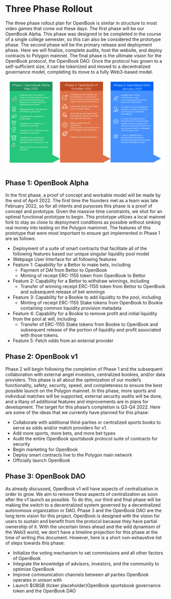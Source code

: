 # Three Phase Rollout

The three phase rollout plan for OpenBook is similar in structure to most video games that come out these days. The first phase will be our OpenBook Alpha. This phase was designed to be completed in the course of a single college semester, so this can also be considered the prototype phase. The second phase will be the primary release and deployment phase. Here we will finalize, complete audits, host the website, and deploy contracts to Polygon mainnet. The final phase is the ultimate vision for the OpenBook protocol, the OpenBook DAO. Once the protocol has grown to a self-sufficient size, it can be tokenized and moved to a decentralized governance model, completing its move to a fully Web3-based model.

![OpenBook Roadmap](<../.gitbook/assets/image (6).png>)

## Phase 1: OpenBook Alpha

In the first phase, a proof of concept and workable model will be made by the end of April 2022. The first time the founders met as a team was late February 2022, so for all intents and purposes this phase is a proof of concept and prototype. Given the massive time constraints, we shot for an optimal functional prototype to begin. This prototype utilizes a local mainnet fork to stay as close to deployment conditions as possible without sinking real money into testing on the Polygon maninnet. The features of this prototype that were most important to ensure got implemented in Phase 1 are as follows:

* Deployment of a suite of smart contracts that facilitate all of the following features based our unique singular liquidity pool model
* Webpage User Interface for all following features
* Feature 1: Capability for a Bettor to make bets, including
  * Payment of DAI from Bettor to OpenBook
  * Minting of receipt ERC-1155 token from OpenBook to Bettor
* Feature 2: Capability for a Bettor to withdraw winnings, including
  * Transfer of winning receipt ERC-1155 token from Bettor to OpenBook and subsequent release of bet winnings
* Feature 3: Capability for a Bookie to add liquidity to the pool, including
  * Minting of receipt ERC-1155 Stake tokens from OpenBook to Bookie containing common liquidity provision metadata
* Feature 4: Capability for a Bookie to remove profit and initial liquidity from the pool at will, including
  * Transfer of ERC-1155 Stake tokens from Bookie to OpenBook and subsequent release of the portion of liquidity and profit associated with those tokens.
* Feature 5: Fetch odds from an external provider

## **Phase 2: OpenBook v1**

Phase 2 will begin following the completion of Phase 1 and the subsequent collaboration with external angel investors, centralized bookies, and/or data providers. This phase is all about the optimization of our model’s functionality, safety, security, speed, and completeness to ensure the best possible launch on the Polygon mainnet. In this phase, more sports and individual matches will be supported, external security audits will be done, and a litany of additional features and improvements are in plans for development. The target for this phase’s completion is Q3-Q4 2022. Here are some of the ideas that we currently have planned for this phase:

* Collaborate with additional third-parties or centralized sports books to serve as odds and/or match providers for v1.
* Add more sports, more bets, and more bet types
* Audit the entire OpenBook sportsbook protocol suite of contracts for security
* Begin marketing for OpenBook
* Deploy smart contracts live to the Polygon main network
* Officially launch OpenBook

## **Phase 3: OpenBook DAO**

As already discussed, OpenBook v1 will have aspects of centralization in order to grow. We aim to remove these aspects of centralization as soon after the v1 launch as possible. To do this, our third and final phase will be making the switch to a decentralized system governed by a decentralized autonomous organization or DAO. Phase 3 and the OpenBook DAO are the long term vision for this project. OpenBook is designed with the vision for users to sustain and benefit from the protocol because they have partial ownership of it. With the uncertain times ahead and the wild dynamism of the Web3 world, we don’t have a timeline projection for this phase at the time of writing this document. However, here is a short non-exhaustive list of steps towards this phase:

* Initialize the voting mechanism to set commissions and all other factors of OpenBook
* Integrate the knowledge of advisors, investors, and the community to optimize OpenBook
* Improve communication channels between all parties OpenBook operates in unison with
* Launch $OBSB (ticker placeholder)OpenBook sportsbook governance token and the OpenBook DAO
